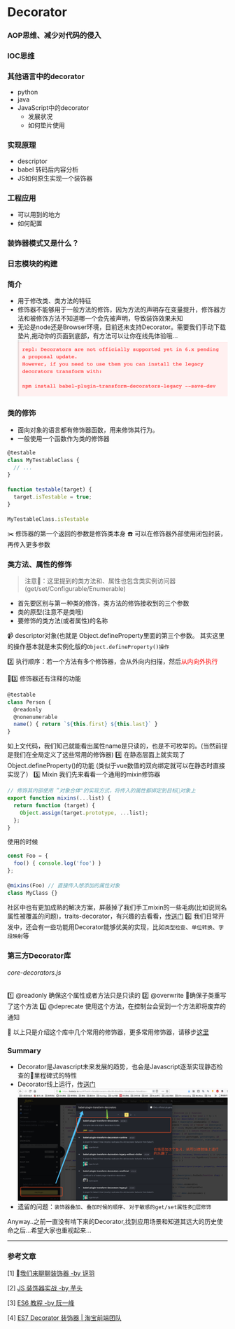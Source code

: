 # Decorator

### AOP思维、减少对代码的侵入

### IOC思维


### 其他语言中的decorator
* python
* java
* JavaScript中的decorator
   * 发展状况
   * 如何垫片使用

### 实现原理
* descriptor
* babel 转码后内容分析
* JS如何原生实现一个装饰器

### 工程应用
* 可以用到的地方
* 如何配置

### 装饰器模式又是什么？

### 日志模块的构建






















### 简介
* 用于修改类、类方法的特征   
* 修饰器不能够用于一般方法的修饰，因为方法的声明存在变量提升，修饰器方法和被修饰方法不知道哪一个会先被声明，导致装饰效果未知   
* 无论是node还是Browser环境，目前还未支持Decorator。需要我们手动下载垫片,拖动你的页面到底部，有方法可以让你在线先体验哦...
![](/blog_assets/babel_decorator.png)

### 类的修饰
* 面向对象的语言都有修饰器函数，用来修饰其行为。   
* 一般使用一个函数作为类的修饰器   

```ts
@testable
class MyTestableClass {
  // ...
}

function testable(target) {
  target.isTestable = true;
}

MyTestableClass.isTestable
```
✂️ 修饰器的第一个返回的参数是修饰类本身
☎️ 可以在修饰器外部使用闭包封装，再传入更多参数

### 类方法、属性的修饰
> 注意：这里提到的类方法和、属性也包含类实例访问器(get/set/Configurable/Enumerable)

* 首先要区别与第一种类的修饰，类方法的修饰接收到的三个参数
* 类的原型(注意不是类哦)
* 要修饰的类方法(或者属性)的名称   

📹 descriptor对象(也就是 Object.defineProperty里面的第三个参数。
其实这里的操作基本就是未实例化版的`Object.defineProperty()操作`

2️⃣ 执行顺序：若一个方法有多个修饰器，会从外向内扫描，然后<span style="color:red">从内向外执行</span>

3️⃣ 修饰器还有注释的功能
```js
@testable
class Person {
  @readonly
  @nonenumerable
  name() { return `${this.first} ${this.last}` }
}
```
如上文代码，我们知己就能看出属性name是只读的，也是不可枚举的。(当然前提是我们在全局定义了这些常用的修饰器)
4️⃣ 在静态层面上就实现了Object.defineProperty()的功能
(类似于vue数值的双向绑定就可以在静态时直接实现了）
5️⃣ Mixin
我们先来看看一个通用的mixin修饰器
```js
// 修饰其内部使用 ”对象合体"的实现方式，将传入的属性都绑定到目标对象上
export function mixins(...list) {
  return function (target) {
    Object.assign(target.prototype, ...list);
  };
}
```
使用的时候
```js
const Foo = {
  foo() { console.log('foo') }
};

@mixins(Foo) // 直接传入想添加的属性对象
class MyClass {}
```
社区中也有更加成熟的解决方案，屏蔽掉了我们手工mixin的一些毛病(比如说同名属性被覆盖的问题)，traits-decorator，有兴趣的去看看，[传送门](https://github.com/CocktailJS/traits-decorator)
6️⃣ 我们日常开发中，还会有一些功能用Decorator能够优美的实现，比如`类型检查`、`单位转换`、`字段映射`等
### 第三方Decorator库
###### core-decorators.js 
1️⃣ @readonly  确保这个属性或者方法只是只读的
2️⃣ @overwrite 确保子类重写了这个方法
3️⃣ @deprecate 使用这个方法，在控制台会受到一个方法即将废弃的通知

💸 以上只是介绍这个库中几个常用的修饰器，更多常用修饰器，请移步[这里](https://github.com/jayphelps/core-decorators)



### Summary
* Decorator是Javascript未来发展的趋势，也会是Javascript逐渐实现静态检查的里程碑式的特性
* Decorator线上运行，[传送门](https://babeljs.io/repl)
![](/blog_assets/babel_decorator_online.png)
* 遗留的问题：`装饰器叠加`、`叠加时候的顺序`、`对于敏感的get/set属性多层修饰`

Anyway..之前一直没有啃下来的Decorator,找到应用场景和知道其远大的历史使命之后...希望大家也重视起来...

___
### 参考文章
[1] [我们来聊聊装饰器 -by 讶羽](https://juejin.im/post/5bec22ad5188254d070bd9e8) 

[2] [JS 装饰器实战 -by 芋头](https://zhuanlan.zhihu.com/p/30487077)

[3] [ES6 教程 -by 阮一峰](http://es6.ruanyifeng.com/#docs/decorator)

[4] [ES7 Decorator 装饰器 | 淘宝前端团队](https://segmentfault.com/p/1210000009968000/read)
